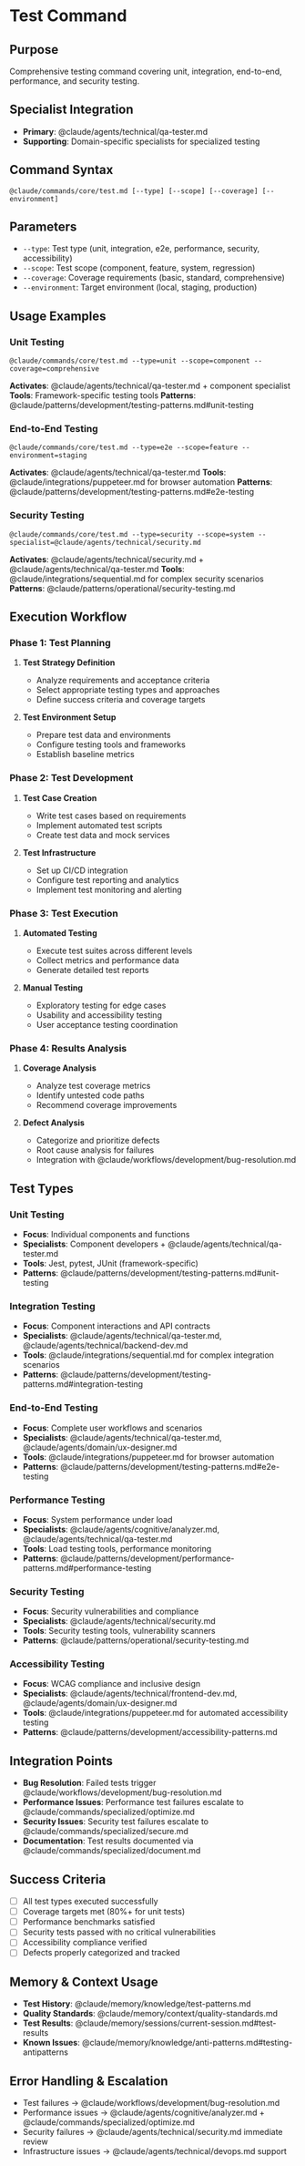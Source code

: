 # Test Command

## Purpose
Comprehensive testing command covering unit, integration, end-to-end, performance, and security testing.

## Specialist Integration
- **Primary**: @claude/agents/technical/qa-tester.md
- **Supporting**: Domain-specific specialists for specialized testing

## Command Syntax
```
@claude/commands/core/test.md [--type] [--scope] [--coverage] [--environment]
```

## Parameters
- `--type`: Test type (unit, integration, e2e, performance, security, accessibility)
- `--scope`: Test scope (component, feature, system, regression)
- `--coverage`: Coverage requirements (basic, standard, comprehensive)
- `--environment`: Target environment (local, staging, production)

## Usage Examples

### Unit Testing
```
@claude/commands/core/test.md --type=unit --scope=component --coverage=comprehensive
```
**Activates**: @claude/agents/technical/qa-tester.md + component specialist
**Tools**: Framework-specific testing tools
**Patterns**: @claude/patterns/development/testing-patterns.md#unit-testing

### End-to-End Testing
```
@claude/commands/core/test.md --type=e2e --scope=feature --environment=staging
```
**Activates**: @claude/agents/technical/qa-tester.md
**Tools**: @claude/integrations/puppeteer.md for browser automation
**Patterns**: @claude/patterns/development/testing-patterns.md#e2e-testing

### Security Testing
```
@claude/commands/core/test.md --type=security --scope=system --specialist=@claude/agents/technical/security.md
```
**Activates**: @claude/agents/technical/security.md + @claude/agents/technical/qa-tester.md
**Tools**: @claude/integrations/sequential.md for complex security scenarios
**Patterns**: @claude/patterns/operational/security-testing.md

## Execution Workflow

### Phase 1: Test Planning
1. **Test Strategy Definition**
   - Analyze requirements and acceptance criteria
   - Select appropriate testing types and approaches
   - Define success criteria and coverage targets

2. **Test Environment Setup**
   - Prepare test data and environments
   - Configure testing tools and frameworks
   - Establish baseline metrics

### Phase 2: Test Development
1. **Test Case Creation**
   - Write test cases based on requirements
   - Implement automated test scripts
   - Create test data and mock services

2. **Test Infrastructure**
   - Set up CI/CD integration
   - Configure test reporting and analytics
   - Implement test monitoring and alerting

### Phase 3: Test Execution
1. **Automated Testing**
   - Execute test suites across different levels
   - Collect metrics and performance data
   - Generate detailed test reports

2. **Manual Testing**
   - Exploratory testing for edge cases
   - Usability and accessibility testing
   - User acceptance testing coordination

### Phase 4: Results Analysis
1. **Coverage Analysis**
   - Analyze test coverage metrics
   - Identify untested code paths
   - Recommend coverage improvements

2. **Defect Analysis**
   - Categorize and prioritize defects
   - Root cause analysis for failures
   - Integration with @claude/workflows/development/bug-resolution.md

## Test Types

### Unit Testing
- **Focus**: Individual components and functions
- **Specialists**: Component developers + @claude/agents/technical/qa-tester.md
- **Tools**: Jest, pytest, JUnit (framework-specific)
- **Patterns**: @claude/patterns/development/testing-patterns.md#unit-testing

### Integration Testing
- **Focus**: Component interactions and API contracts
- **Specialists**: @claude/agents/technical/qa-tester.md, @claude/agents/technical/backend-dev.md
- **Tools**: @claude/integrations/sequential.md for complex integration scenarios
- **Patterns**: @claude/patterns/development/testing-patterns.md#integration-testing

### End-to-End Testing
- **Focus**: Complete user workflows and scenarios
- **Specialists**: @claude/agents/technical/qa-tester.md, @claude/agents/domain/ux-designer.md
- **Tools**: @claude/integrations/puppeteer.md for browser automation
- **Patterns**: @claude/patterns/development/testing-patterns.md#e2e-testing

### Performance Testing
- **Focus**: System performance under load
- **Specialists**: @claude/agents/cognitive/analyzer.md, @claude/agents/technical/qa-tester.md
- **Tools**: Load testing tools, performance monitoring
- **Patterns**: @claude/patterns/development/performance-patterns.md#performance-testing

### Security Testing
- **Focus**: Security vulnerabilities and compliance
- **Specialists**: @claude/agents/technical/security.md
- **Tools**: Security testing tools, vulnerability scanners
- **Patterns**: @claude/patterns/operational/security-testing.md

### Accessibility Testing
- **Focus**: WCAG compliance and inclusive design
- **Specialists**: @claude/agents/technical/frontend-dev.md, @claude/agents/domain/ux-designer.md
- **Tools**: @claude/integrations/puppeteer.md for automated accessibility testing
- **Patterns**: @claude/patterns/development/accessibility-patterns.md

## Integration Points
- **Bug Resolution**: Failed tests trigger @claude/workflows/development/bug-resolution.md
- **Performance Issues**: Performance test failures escalate to @claude/commands/specialized/optimize.md
- **Security Issues**: Security test failures escalate to @claude/commands/specialized/secure.md
- **Documentation**: Test results documented via @claude/commands/specialized/document.md

## Success Criteria
- [ ] All test types executed successfully
- [ ] Coverage targets met (80%+ for unit tests)
- [ ] Performance benchmarks satisfied
- [ ] Security tests passed with no critical vulnerabilities
- [ ] Accessibility compliance verified
- [ ] Defects properly categorized and tracked

## Memory & Context Usage
- **Test History**: @claude/memory/knowledge/test-patterns.md
- **Quality Standards**: @claude/memory/context/quality-standards.md
- **Test Results**: @claude/memory/sessions/current-session.md#test-results
- **Known Issues**: @claude/memory/knowledge/anti-patterns.md#testing-antipatterns

## Error Handling & Escalation
- Test failures → @claude/workflows/development/bug-resolution.md
- Performance issues → @claude/agents/cognitive/analyzer.md + @claude/commands/specialized/optimize.md
- Security failures → @claude/agents/technical/security.md immediate review
- Infrastructure issues → @claude/agents/technical/devops.md support
